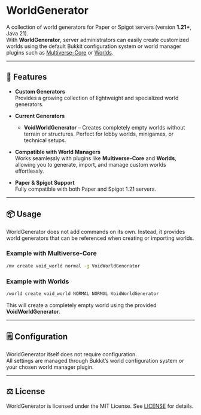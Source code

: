 

# WorldGenerator

A collection of world generators for Paper or Spigot servers (version **1.21+**, Java 21).  
With **WorldGenerator**, server administrators can easily create customized worlds using the default Bukkit configuration system or world manager plugins such as [Multiverse-Core](https://github.com/Multiverse/Multiverse-Core) or [Worlds](https://github.com/mending-dev/Worlds).

---

## 🚀 Features

- **Custom Generators**  
  Provides a growing collection of lightweight and specialized world generators.

- **Current Generators**  
  - **VoidWorldGenerator** – Creates completely empty worlds without terrain or structures. Perfect for lobby worlds, minigames, or technical setups.

- **Compatible with World Managers**  
  Works seamlessly with plugins like **Multiverse-Core** and **Worlds**, allowing you to generate, import, and manage custom worlds effortlessly.

- **Paper & Spigot Support**  
  Fully compatible with both Paper and Spigot 1.21 servers.

---

## 📦 Usage

WorldGenerator does not add commands on its own. Instead, it provides world generators that can be referenced when creating or importing worlds.

### Example with **Multiverse-Core**

```bash
/mv create void_world normal -g VoidWorldGenerator
```

### Example with **Worlds**

```bash
/world create void_world NORMAL NORMAL VoidWorldGenerator
```

This will create a completely empty world using the provided **VoidWorldGenerator**.

---

## 🗒️ Configuration

WorldGenerator itself does not require configuration.  
All settings are managed through Bukkit’s world configuration system or your chosen world manager plugin.

---

## ⚖️ License

WorldGenerator is licensed under the MIT License. See [LICENSE](LICENSE) for details.